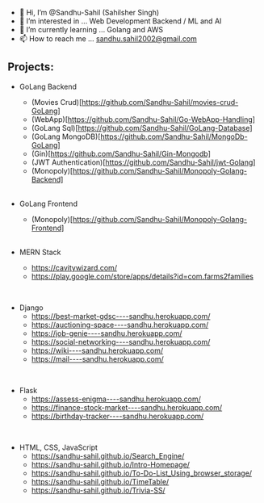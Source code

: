 - 👋 Hi, I’m @Sandhu-Sahil  (Sahilsher Singh)
- 👀 I’m interested in ... Web Development Backend / ML and AI
- 🌱 I’m currently learning ... Golang and AWS
- 📫 How to reach me ... sandhu.sahil2002@gmail.com

## Projects:

- GoLang Backend
  - (Movies Crud)[https://github.com/Sandhu-Sahil/movies-crud-GoLang]
  - (WebApp)[https://github.com/Sandhu-Sahil/Go-WebApp-Handling]
  - (GoLang Sql)[https://github.com/Sandhu-Sahil/GoLang-Database]
  - (GoLang MongoDB)[https://github.com/Sandhu-Sahil/MongoDb-GoLang]
  - (Gin)[https://github.com/Sandhu-Sahil/Gin-Mongodb]
  - (JWT Authentication)[https://github.com/Sandhu-Sahil/jwt-Golang]
  - (Monopoly)[https://github.com/Sandhu-Sahil/Monopoly-Golang-Backend]
  <br>
  
- GoLang Frontend 
  - (Monopoly)[https://github.com/Sandhu-Sahil/Monopoly-Golang-Frontend]
  <br>
  
- MERN Stack
  - https://cavitywizard.com/
  - https://play.google.com/store/apps/details?id=com.farms2families
 <br>

- Django
  - https://best-market-gdsc----sandhu.herokuapp.com/
  - https://auctioning-space----sandhu.herokuapp.com/
  - https://job-genie----sandhu.herokuapp.com/
  - https://social-networking----sandhu.herokuapp.com/
  - https://wiki----sandhu.herokuapp.com/
  - https://mail----sandhu.herokuapp.com/
<br>

- Flask
  - https://assess-enigma----sandhu.herokuapp.com/
  - https://finance-stock-market----sandhu.herokuapp.com/
  - https://birthday-tracker----sandhu.herokuapp.com/
<br>

- HTML, CSS, JavaScript
  - https://sandhu-sahil.github.io/Search_Engine/
  - https://sandhu-sahil.github.io/Intro-Homepage/
  - https://sandhu-sahil.github.io/To-Do-List_Using_browser_storage/
  - https://sandhu-sahil.github.io/TimeTable/
  - https://sandhu-sahil.github.io/Trivia-SS/
<br>

<!-- 💞️ I’m looking to collaborate on ...->


<!---
Sandhu-Sahil/Sandhu-Sahil is a ✨ special ✨ repository because its `README.md` (this file) appears on your GitHub profile.
You can click the Preview link to take a look at your changes.
--->
